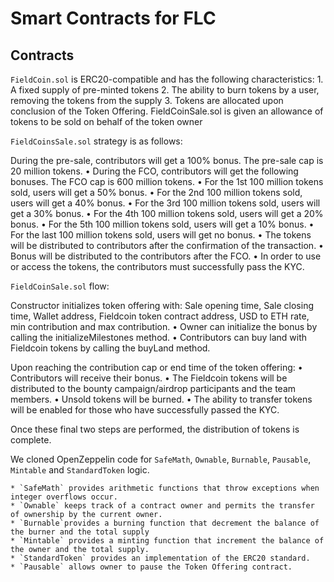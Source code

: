 # Smart Contracts for FLC


## Contracts

`FieldCoin.sol` is ERC20-compatible and has the following characteristics:
	1.	A fixed supply of pre-minted tokens
	2.	The ability to burn tokens by a user, removing the tokens from the supply
	3.	Tokens are allocated upon conclusion of the Token Offering. FieldCoinSale.sol is given an allowance of tokens to be sold on behalf of the token owner

`FieldCoinsSale.sol` strategy is as follows:

During the pre-sale, contributors will get a 100% bonus. The pre-sale cap is 20 million tokens.
	•	During the FCO, contributors will get the following bonuses. The FCO cap is 600 million tokens.
	•	For the 1st 100 million tokens sold, users will get a 50% bonus.
	•	For the 2nd 100 million tokens sold, users will get a 40% bonus.
	•	For the 3rd 100 million tokens sold, users will get a  30% bonus.
	•	For the 4th 100 million tokens sold, users will get a 20% bonus.
	•	For the 5th 100 million tokens sold, users will get a 10% bonus.
	•	For the last 100 million tokens sold, users will get no bonus.
	•	The tokens will be distributed to contributors after the confirmation of the transaction.
	•	Bonus will be distributed to the contributors after the FCO.
	•	In order to use or access the tokens, the contributors must successfully pass the KYC.

`FieldCoinSale.sol` flow:

Constructor initializes token offering with: Sale opening time, Sale closing time, Wallet address, Fieldcoin token contract address, USD to ETH rate, min contribution and max contribution.
	•	Owner can initialize the bonus by calling the initializeMilestones method.
	•	Contributors can buy land with Fieldcoin tokens by calling the buyLand method.

Upon reaching the contribution cap or end time of the token offering:
	•	Contributors will receive their bonus. 
	•	The Fieldcoin tokens will be distributed to the bounty campaign/airdrop participants and the team members.
	•	Unsold tokens will be burned.
	•	The ability to transfer tokens will be enabled for those who have successfully passed the KYC. 

Once these final two steps are performed, the distribution of tokens is complete.

We cloned OpenZeppelin code for `SafeMath`, `Ownable`, `Burnable`, `Pausable`, `Mintable` and `StandardToken` logic.

	* `SafeMath` provides arithmetic functions that throw exceptions when integer overflows occur.
	* `Ownable` keeps track of a contract owner and permits the transfer of ownership by the current owner.
	* `Burnable`provides a burning function that decrement the balance of the burner and the total supply
	* `Mintable` provides a minting function that increment the balance of the owner and the total supply.
	* `StandardToken` provides an implementation of the ERC20 standard.
	* `Pausable` allows owner to pause the Token Offering contract.
